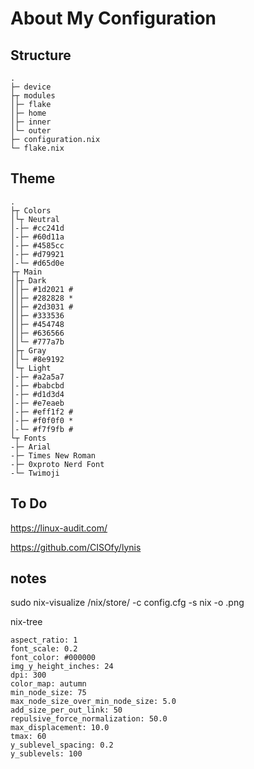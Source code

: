 # About My Configuration

## Structure

```
.
├─ device
├┬ modules
│├─ flake
│├─ home
│├─ inner
│└─ outer
├─ configuration.nix        
└─ flake.nix               
```

## Theme

```
.
├┬ Colors
│└┬ Neutral
│-├─ #cc241d
│-├─ #60d11a
│-├─ #4585cc
│-├─ #d79921
│-└─ #d65d0e
├┬ Main
│├┬ Dark
││├─ #1d2021 #
││├─ #282828 *
││├─ #2d3031 #
││├─ #333536
││├─ #454748
││├─ #636566
││└─ #777a7b
│├┬ Gray
││└─ #8e9192
│└┬ Light
│-├─ #a2a5a7
│-├─ #babcbd
│-├─ #d1d3d4
│-├─ #e7eaeb
│-├─ #eff1f2 #
│-├─ #f0f0f0 *
│-└─ #f7f9fb #
└┬ Fonts
-├─ Arial
-├─ Times New Roman
-├─ 0xproto Nerd Font
-└─ Twimoji
```

## To Do 

https://linux-audit.com/

https://github.com/CISOfy/lynis

## notes

sudo nix-visualize /nix/store/<package> -c config.cfg -s nix -o <name>.png

nix-tree

```
aspect_ratio: 1
font_scale: 0.2
font_color: #000000
img_y_height_inches: 24
dpi: 300
color_map: autumn
min_node_size: 75
max_node_size_over_min_node_size: 5.0
add_size_per_out_link: 50
repulsive_force_normalization: 50.0
max_displacement: 10.0
tmax: 60
y_sublevel_spacing: 0.2
y_sublevels: 100
```